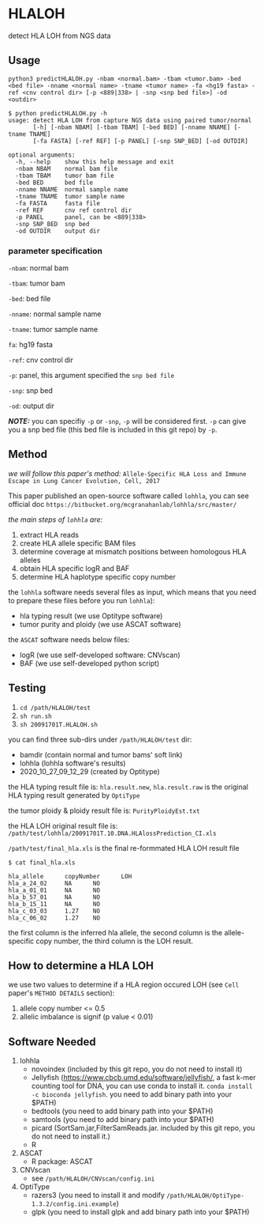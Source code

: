# HLALOH
detect HLA LOH from NGS data

## Usage
`python3 predictHLALOH.py -nbam <normal.bam> -tbam <tumor.bam> -bed <bed file> -nname <normal name> -tname <tumor name> -fa <hg19 fasta> -ref <cnv control dir> [-p <889|338> | -snp <snp bed file>] -od <outdir>`


```
$ python predictHLALOH.py -h
usage: detect HLA LOH from capture NGS data using paired tumor/normal
       [-h] [-nbam NBAM] [-tbam TBAM] [-bed BED] [-nname NNAME] [-tname TNAME]
       [-fa FASTA] [-ref REF] [-p PANEL] [-snp SNP_BED] [-od OUTDIR]

optional arguments:
  -h, --help    show this help message and exit
  -nbam NBAM    normal bam file
  -tbam TBAM    tumor bam file
  -bed BED      bed file
  -nname NNAME  normal sample name
  -tname TNAME  tumor sample name
  -fa FASTA     fasta file
  -ref REF      cnv ref control dir
  -p PANEL      panel, can be <889|338>
  -snp SNP_BED  snp bed
  -od OUTDIR    output dir

```

### parameter specification
`-nbam`: normal bam

`-tbam`: tumor bam

`-bed`: bed file

`-nname`: normal sample name

`-tname`: tumor sample name

`fa`: hg19 fasta

`-ref`: cnv control dir

`-p`: panel, this argument specified the `snp bed file`

`-snp`: snp bed

`-od`: output dir


***NOTE:***
you can specifiy `-p` or `-snp`, `-p` will be considered first. `-p` can give you a snp bed file (this bed file is included in this git repo) by `-p`.

## Method
*we will follow this paper's method:* `Allele-Specific HLA Loss and Immune Escape in Lung Cancer Evolution, Cell, 2017`

This paper published an open-source software called `lohhla`, you can see official doc `https://bitbucket.org/mcgranahanlab/lohhla/src/master/`

*the main steps of `lohhla` are:*

1. extract HLA reads
2. create HLA allele specific BAM files
3. determine coverage at mismatch positions between homologous HLA alleles
4. obtain HLA specific logR and BAF
5. determine HLA haplotype specific copy number

the `lohhla` software needs several files as input, which means that you need to prepare these files before you run `lohhla`):

* hla typing result (we use Optitype software)
* tumor purity and ploidy (we use ASCAT software)

the `ASCAT` software needs below files:

* logR (we use self-developed software: CNVscan)
* BAF (we use self-developed python script)


## Testing
1. `cd /path/HLALOH/test`
1. `sh run.sh`
2. `sh 20091701T.HLALOH.sh`

you can find three sub-dirs under `/path/HLALOH/test` dir:

* bamdir (contain normal and tumor bams' soft link)
* lohhla (lohhla software's results)
* 2020\_10\_27\_09\_12\_29 (created by Optitype)

the HLA typing result file is: `hla.result.new`, `hla.result.raw` is the original HLA typing result generated by `OptiType`

the tumor ploidy & ploidy result file is: `PurityPloidyEst.txt`

the HLA LOH original result file is: `/path/test/lohhla/20091701T.10.DNA.HLAlossPrediction_CI.xls`

`/path/test/final_hla.xls` is the final re-formmated HLA LOH result file


`$ cat final_hla.xls`

```
hla_allele      copyNumber      LOH
hla_a_24_02     NA      NO
hla_a_01_01     NA      NO
hla_b_57_01     NA      NO
hla_b_15_11     NA      NO
hla_c_03_03     1.27    NO
hla_c_06_02     1.27    NO
```
the first column is the inferred hla allele, the second column is the allele-specific copy number, the third column is the LOH result.


## How to determine a HLA LOH
we use two values to determine if a HLA region occured LOH (see `Cell` paper's `METHOD DETAILS` section):

1. allele copy number <= 0.5
2. allelic imbalance is signif (p value < 0.01)

## Software Needed
1. lohhla
    * novoindex (included by this git repo, you do not need to install it)
    * Jellyfish (https://www.cbcb.umd.edu/software/jellyfish/, a fast k-mer counting tool for DNA, you can use conda to install it. `conda install -c bioconda jellyfish`. you need to add binary path into your $PATH)
    * bedtools (you need to add binary path into your $PATH)
    * samtools (you need to add binary path into your $PATH)
    * picard (SortSam.jar,FilterSamReads.jar. included by this git repo, you do not need to install it.)
    * R
2. ASCAT
    * R package: ASCAT
3. CNVscan
    * see `/path/HLALOH/CNVscan/config.ini`
4. OptiType
    * razers3 (you need to install it and modify `/path/HLALOH/OptiType-1.3.2/config.ini.example`)
    * glpk (you need to install glpk and add binary path into your $PATH)

## 
